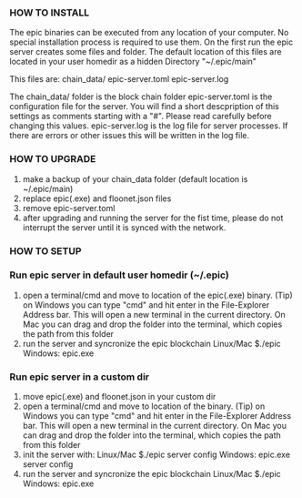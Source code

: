 ### HOW TO INSTALL ###
The epic binaries can be executed from any location of your computer.
No special installation process is required to use them.
On the first run the epic server creates some files and folder.
The default location of this files are located in your user homedir as a hidden 
Directory "~/.epic/main" 

This files are:
chain_data/
epic-server.toml
epic-server.log

The chain_data/ folder is the block chain folder
epic-server.toml is the configuration file for the server.
You will find a short descpription of this settings as comments starting with a "#".
Please read carefully before changing this values.
epic-server.log is the log file for server processes. If there are errors
or other issues this will be written in the log file.

### HOW TO UPGRADE ### 
1. make a backup of your chain_data folder (default location is ~/.epic/main)
2. replace epic(.exe) and floonet.json files
3. remove epic-server.toml
4. after upgrading and running the server for the fist time, please do not 
   interrupt the server until it is synced with the network.

### HOW TO SETUP ###

### Run epic server in default user homedir (~/.epic)
1. open a terminal/cmd and move to location of the epic(.exe) binary.
   (Tip) on Windows you can type "cmd" and hit enter in the File-Explorer Address bar. This will open a new terminal in the current directory.
   On Mac you can drag and drop the folder into the terminal, which copies the path from this folder
2. run the server and syncronize the epic blockchain
   Linux/Mac $./epic
   Windows: epic.exe

### Run epic server in a custom dir
1. move epic(.exe) and floonet.json in your custom dir
2. open a terminal/cmd and move to location of the binary.
   (Tip) on Windows you can type "cmd" and hit enter in the File-Explorer Address bar. This will open a new terminal in the current directory.
   On Mac you can drag and drop the folder into the terminal, which copies the path from this folder
3. init the server with:
   Linux/Mac $./epic server config
   Windows: epic.exe server config
4. run the server and syncronize the epic blockchain
   Linux/Mac $./epic
   Windows: epic.exe
